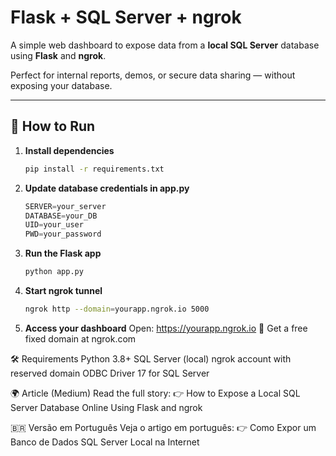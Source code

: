 # Flask + SQL Server + ngrok

A simple web dashboard to expose data from a **local SQL Server** database using **Flask** and **ngrok**.

Perfect for internal reports, demos, or secure data sharing — without exposing your database.

---

## 🚀 How to Run

1. **Install dependencies**
   ```bash
   pip install -r requirements.txt
    ```
2. **Update database credentials in app.py**
    ```python
    SERVER=your_server
    DATABASE=your_DB
    UID=your_user
    PWD=your_password
    ```
3. **Run the Flask app**
   ```bash
   python app.py
    ```
4. **Start ngrok tunnel**
   ```bash
   ngrok http --domain=yourapp.ngrok.io 5000
    ```
5. **Access your dashboard**
   Open: https://yourapp.ngrok.io
   🔗 Get a free fixed domain at ngrok.com 

🛠️ Requirements
Python 3.8+
SQL Server (local)
ngrok account with reserved domain
ODBC Driver 17 for SQL Server

🌍 Article (Medium)
Read the full story:
👉 How to Expose a Local SQL Server Database Online Using Flask and ngrok

🇧🇷 Versão em Português
Veja o artigo em português:
👉 Como Expor um Banco de Dados SQL Server Local na Internet